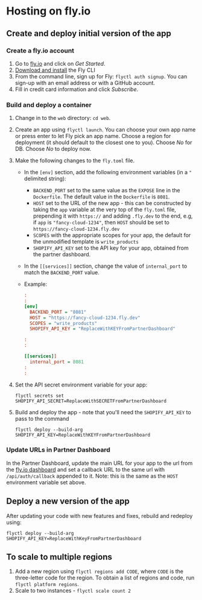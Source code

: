 # Hosting on fly.io

## Create and deploy initial version of the app

### Create a fly.io account

1. Go to [fly.io](https://fly.io) and click on _Get Started_.
1. [Download and install](https://fly.io/docs/flyctl/installing/) the Fly CLI
1. From the command line, sign up for Fly: `flyctl auth signup`. You can sign-up with an email address or with a GitHub account.
1. Fill in credit card information and click _Subscribe_.

### Build and deploy a container

1. Change in to the `web` directory: `cd web`.
1. Create an app using `flyctl launch`. You can choose your own app name or press enter to let Fly pick an app name. Choose a region for deployment (it should default to the closest one to you). Choose _No_ for DB. Choose _No_ to deploy now.
1. Make the following changes to the `fly.toml` file.

    - In the `[env]` section, add the following environment variables (in a `"` delimited string):

        - `BACKEND_PORT` set to the same value as the `EXPOSE` line in the `Dockerfile`. The default value in the `Dockerfile` is `8081`.
        - `HOST` set to the URL of the new app - this can be constructed by taking the `app` variable at the very top of the `fly.toml` file, prepending it with `https://` and adding `.fly.dev` to the end, e.g, if `app` is `"fancy-cloud-1234"`, then `HOST` should be set to `https://fancy-cloud-1234.fly.dev`
        - `SCOPES` with the appropriate scopes for your app, the default for the unmodified template is `write_products`
        - `SHOPIFY_API_KEY` set to the API key for your app, obtained from the partner dashboard.

    - In the `[[services]]` section, change the value of `internal_port` to match the `BACKEND_PORT` value.

    - Example:

        ```ini
        :
        :
        [env]
          BACKEND_PORT = "8081"
          HOST = "https://fancy-cloud-1234.fly.dev"
          SCOPES = "write_products"
          SHOPIFY_API_KEY = "ReplaceWithKEYFromPartnerDashboard"

        :
        :

        [[services]]
          internal_port = 8081
        :
        :
        ```

1. Set the API secret environment variable for your app:

    ```shell
    flyctl secrets set SHOPIFY_API_SECRET=ReplaceWithSECRETFromPartnerDashboard
    ```

1. Build and deploy the app - note that you'll need the `SHOPIFY_API_KEY` to pass to the command

    ```shell
    flyctl deploy --build-arg SHOPIFY_API_KEY=ReplaceWithKEYFromPartnerDashboard
    ```

### Update URLs in Partner Dashboard

In the Partner Dashboard, update the main URL for your app to the url from the [fly.io dashboard](https://fly.io/dashboard) and set a callback URL to the same url with `/api/auth/callback` appended to it. Note: this is the same as the `HOST` environment variable set above.

## Deploy a new version of the app

After updating your code with new features and fixes, rebuild and redeploy using:

```shell
flyctl deploy --build-arg SHOPIFY_API_KEY=ReplaceWithKeyFromPartnerDashboard
```

## To scale to multiple regions

1. Add a new region using `flyctl regions add CODE`, where `CODE` is the three-letter code for the region. To obtain a list of regions and code, run `flyctl platform regions`.
2. Scale to two instances - `flyctl scale count 2`
